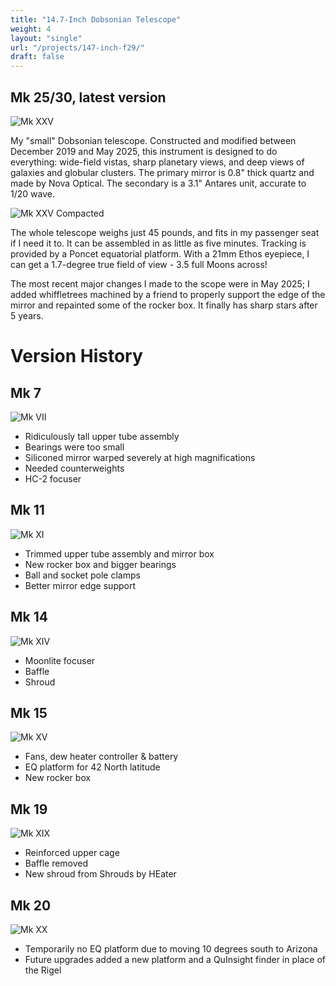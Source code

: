```yaml
---
title: "14.7-Inch Dobsonian Telescope"
weight: 4
layout: "single"
url: "/projects/147-inch-f29/"
draft: false
---
```


## Mk 25/30, latest version

![Mk XXV](images/mk25.JPEG)

My "small" Dobsonian telescope. Constructed and modified between December 2019 and May 2025, this instrument is designed to do everything: wide-field vistas, sharp planetary views, and deep views of galaxies and globular clusters. The primary mirror is 0.8" thick quartz and made by Nova Optical.  The secondary is a 3.1" Antares unit, accurate to 1/20 wave.

![Mk XXV Compacted](images/mk25compact.jpg)

The whole telescope weighs just 45 pounds, and fits in my passenger seat if I need it to. It can be assembled in as little as five minutes. Tracking is provided by a Poncet equatorial platform. With a 21mm Ethos eyepiece, I can get a 1.7-degree true field of view - 3.5 full Moons across! 

The most recent major changes I made to the scope were in May 2025; I added whiffletrees machined by a friend to properly support the edge of the mirror and repainted some of the rocker box. It finally has sharp stars after 5 years.

# Version History

## Mk 7

![Mk VII](images/mk7demo.jpeg)

* Ridiculously tall upper tube assembly
* Bearings were too small
* Siliconed mirror warped severely at high magnifications
* Needed counterweights
* HC-2 focuser

## Mk 11

![Mk XI](images/mk11.jpeg)

* Trimmed upper tube assembly and mirror box
* New rocker box and bigger bearings
* Ball and socket pole clamps
* Better mirror edge support

## Mk 14

![Mk XIV](images/mkxivsmall.jpg)

* Moonlite focuser
* Baffle
* Shroud

## Mk 15

![Mk XV](images/mkxv.jpeg)

* Fans, dew heater controller & battery
* EQ platform for 42 North latitude
* New rocker box

## Mk 19

![Mk XIX](images/mkxix.jpeg)

* Reinforced upper cage
* Baffle removed
* New shroud from Shrouds by HEater

## Mk 20

![Mk XX](images/mkxx.jpeg)

* Temporarily no EQ platform due to moving 10 degrees south to Arizona
* Future upgrades added a new platform and a QuInsight finder in place of the Rigel